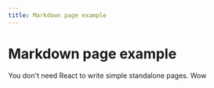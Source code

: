 ```yaml
---
title: Markdown page example
---
```


# Markdown page example

You don't need React to write simple standalone pages.
Wow
